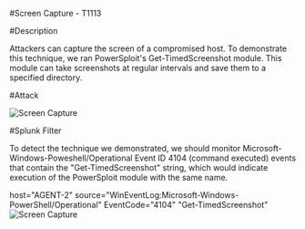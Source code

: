 #Screen Capture - T1113

#Description

Attackers can capture the screen of a compromised host. 
To demonstrate this technique, we ran PowerSploit's Get-TimedScreenshot module. This module can take screenshots at regular intervals and save them to a specified directory.

#Attack

![Screen Capture](https://user-images.githubusercontent.com/36422282/55612076-6df32a00-5755-11e9-9e8c-e55eeecfdf11.PNG)

#Splunk Filter

To detect the technique we demonstrated, we should monitor Microsoft-Windows-Poweshell/Operational Event ID 4104 (command executed) events that contain the "Get-TimedScreenshot" string, which would indicate execution of the PowerSploit module with the same name.

host="AGENT-2" source="WinEventLog:Microsoft-Windows-PowerShell/Operational" EventCode="4104" "Get-TimedScreenshot" 
![Screen Capture](https://user-images.githubusercontent.com/36422282/55611908-ee655b00-5754-11e9-9446-c512346426c5.png)

